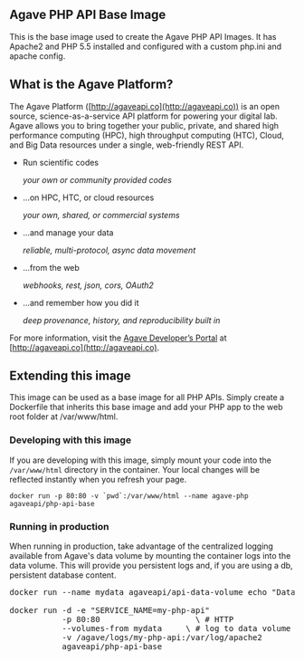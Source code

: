 ## Agave PHP API Base Image

This is the base image used to create the Agave PHP API Images. It has Apache2 and PHP 5.5 installed and configured with a custom php.ini and apache config.

## What is the Agave Platform?

The Agave Platform ([http://agaveapi.co](http://agaveapi.co)) is an open source, science-as-a-service API platform for powering your digital lab. Agave allows you to bring together your public, private, and shared high performance computing (HPC), high throughput computing (HTC), Cloud, and Big Data resources under a single, web-friendly REST API.

* Run scientific codes

  *your own or community provided codes*

* ...on HPC, HTC, or cloud resources

  *your own, shared, or commercial systems*

* ...and manage your data

  *reliable, multi-protocol, async data movement*

* ...from the web

  *webhooks, rest, json, cors, OAuth2*

* ...and remember how you did it

  *deep provenance, history, and reproducibility built in*

For more information, visit the [Agave Developer’s Portal](http://agaveapi.co) at [http://agaveapi.co](http://agaveapi.co).


## Extending this image

This image can be used as a base image for all PHP APIs. Simply create a Dockerfile that inherits this base image and add your PHP app to the web root folder at /var/www/html.

### Developing with this image

If you are developing with this image, simply mount your code into the `/var/www/html` directory in the container. Your local changes will be reflected instantly when you refresh your page.

```
docker run -p 80:80 -v `pwd`:/var/www/html --name agave-php agaveapi/php-api-base
```

### Running in production

When running in production, take advantage of the centralized logging available from Agave's data volume by mounting the container logs into the  data volume. This will provide you persistent logs and, if you are using a db, persistent database content.

<pre>
docker run --name mydata agaveapi/api-data-volume echo "Data volume for my APIs"

docker run -d -e "SERVICE_NAME=my-php-api"      
           -p 80:80                    \ # HTTP
           --volumes-from mydata     \ # log to data volume
           -v /agave/logs/my-php-api:/var/log/apache2 		   --name my-php-api
           agaveapi/php-api-base
</pre>